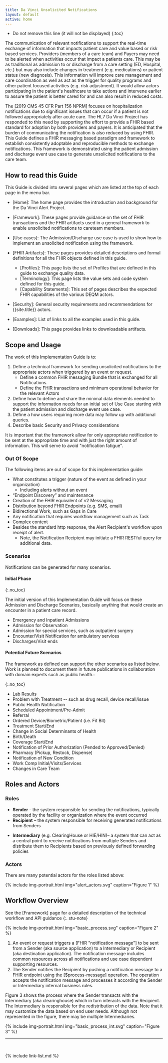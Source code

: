 ```yaml
---
title: Da Vinci Unsolicited Notifications
layout: default
active: home
---
```


<!-- TOC  the css styling for this is \pages\assets\css\project.css under 'markdown-toc'-->

* Do not remove this line (it will not be displayed)
{:toc}


<!-- end TOC -->

The communication of relevant notifications to support the real-time exchange of information that impacts patient care and value based or risk based services.  Providers (members of a care team) and Payers may need to be alerted when activities occur that impact a patients care. This may be as traditional as admission to or discharge from a care setting (ED, Hospital, etc.) but may also include changes in treatment (e.g. medications) or patient status (new diagnosis). This information will improve care management and care coordination as well as act as the trigger for quality programs and other patient focused activities (e.g. risk adjustment).  It would allow actors participating in the patient's healthcare to take actions and intervene earlier to assure the patient is better cared for and can also result in reduced costs.

The [2019 CMS 45 CFR Part 156 NPRM] focuses on hospitalization notifications due to significant issues that can occur if a patient is not followed appropriately after acute care. The HL7 Da Vinci Project has responded to this need by supporting the effort to provide a FHIR based standard for adoption by both providers and payers.  It is anticipated that the burden of communicating the notification is also reduced by using FHIR.   This Guide defines a FHIR messaging based paradigm and framework to establish consistently adoptable and reproducible methods to exchange notifications. This framework is demonstrated using the patient admission and discharge event use case to generate unsolicited notifications to the care team.

## How to read this Guide

This Guide is divided into several pages which are listed at the top of each page in the menu bar.

- [Home]\: The home page provides the introduction and background for the Da Vinci Alert Project.

- [Framework]\: These pages provide guidance on the set of FHIR transactions and the FHIR artifacts used in a general framework to enable unsolicited notifications to careteam members.
- [Use cases]\: The Admission/Discharge use case is used to show how to implement an unsolicited notification using the framework.
- [FHIR Artifacts]\: These pages provides detailed descriptions and formal definitions for all the FHIR objects defined in this guide.
  - [Profiles]\: This page lists the set of Profiles that are defined in this guide to exchange quality data.
  - [Terminology]\: This page lists the value sets and code system defined for this guide.
  - [Capability Statements]\: This set of pages describes the expected FHIR capabilities of the various DEQM actors.
- [Security]\: General security requirements and recommendations for {{site.title}} actors.
- [Examples]\: List of links to all the examples used in this guide.
- [Downloads]\: This page provides links to downloadable artifacts.

## Scope and Usage

The work of this Implementation Guide is to:

1.  Define a technical framework for sending unsolicited notifications to the appropriate actors when triggered by an event or request.
    -  Define a common FHIR messaging Bundle that is exchanged for all Notifications.
    -  Define the FHIR transactions and minimum operational behavior for the relevant Actors
1.  Define how to define and share the minimal data elements needed to support the information needs for an initial set of Use Case starting with the patient admission and discharge event use case.  
1.  Define a how users requiring more data may follow up with additional queries.
1. Describe basic Security and Privacy considerations

It is important that the framework allow for only appropriate notification to
be sent at the appropriate time and with just the right amount of
information. This will serve to avoid "notification fatigue".

### Out Of Scope

The following items are out of scope for this implementation guide:
- What constitutes a trigger (nature of the event as defined in
your organization)
   - Including alerts without an event
- “Endpoint Discovery” and maintenance
- Creation of the FHIR equivalent of v2 Messaging
- Distribution beyond FHIR Endpoints (e.g. SMS, email)
- Bidirectional Work, such as Gaps in Care
- Any notification that requires workflow management such as Task
- Complex content
- Besides the standard http response, the Alert Recipient's workflow upon receipt of alert.
   - Note, the Notification Recipient may initiate a FHIR RESTful query for additional data.

### Scenarios

Notifications can be generated for many scenarios.

#### Initial Phase
{:.no_toc}

The initial version of this
Implementation Guide will focus on these Admission and Discharge Scenarios, basically anything that would create an encounter in a patient care record.

- Emergency and Inpatient Admissions
- Admission for Observation
- Admission for special services, such as outpatient surgery
- Encounter/Visit Notification for ambulatory services
- Discharges/Visit ends

#### Potential Future Scenarios

The framework as defined can support the other scenarios as listed below.  Work is planned to document them in future publications in collaboration with domain experts such as public health.:

{:.no_toc}

-   Lab Results
-   Problem with Treatment -- such as drug recall, device recall/issue
-   Public Health Notification
-   Scheduled Appointment/Pre-Admit
-   Referral
-   Ordered Device/Biometric/Patient (i.e. Fit Bit)
-   Treatment Start/End
-   Change in Social Determinants of Health
-   Birth/Death
-   Coverage Start/End
-   Notification of Prior Authorization (Pended to Approved/Denied)
-   Pharmacy (Pickup, Restock, Dispense)
-   Notification of New Condition
-   Work Comp Initial/Visits/Services
-   Changes in Care Team

## Roles and Actors

### Roles

- **Sender** - the system responsible for sending the notifications, typically operated by the facility or organization where the event occurred
- **Recipient** – the system responsible for receiving generated notifications from Senders
<!-- - **Interested Entity** – a system that is interested in receiving notificationss for specific events, providers, patients or other predefined criteria -->
- **Intermediary** (e.g. ClearingHouse or HIE/HIN)– a system that can act as a central point to receive notifications from multiple Senders and distribute them to Recipients based on previously defined forwarding policies

### Actors

There are many potential actors for the roles listed above:

{% include img-portrait.html img="alert_actors.svg" caption="Figure 1" %}

<!--
-   Patient/Caregivers
-   Care Team - Provider defined treatment relationship
-   Post-Acute Care Facilities
     - Inpatient
     - Outpatient
-   Pharmacy
-   Payer/Payer Partners
-   Hospitals
-   Ambulatory Care
    - Primary Care Provider
    - Specialty Provider
-   Labs
-   HIE/HIN
-   Social Services
-   Community Care
-->

## Workflow Overview

See the [Framework] page for a detailed description of the technical workflow and API guidance
{:. stu-note}


{% include img-portrait.html img="basic_process.svg" caption="Figure 2" %}

1. An event or request triggers a [FHIR "notification message"] to be sent from a Sender (aka source application) to a Intermediary or Recipient (aka destination application).  The notification message includes common resources across all notifications and use case dependent supporting resources.
2. The Sender notifies the  Recipient by pushing a notification message to a FHIR endpoint using the [$process-message] operation. The operation accepts the notification message and processes it according the Sender or Intermediary internal business rules.

Figure 3 shows the process where the  Sender transacts with the  Intermediary (aka clearinghouse) which in turn interacts with the  Recipient.  The  Intermediary is responsible for the redistribution of the data.  Note that it may customize the data based on end user needs.  Although not represented in the figure, there may be multiple Intermediaries.

{% include img-portrait.html img="basic_process_int.svg"
 caption="Figure 3" %}

---
<br />

{% include link-list.md %}
